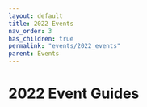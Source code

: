 ```yaml
---
layout: default
title: 2022 Events
nav_order: 3
has_children: true
permalink: "events/2022_events"
parent: Events
---
```

# 2022 Event Guides